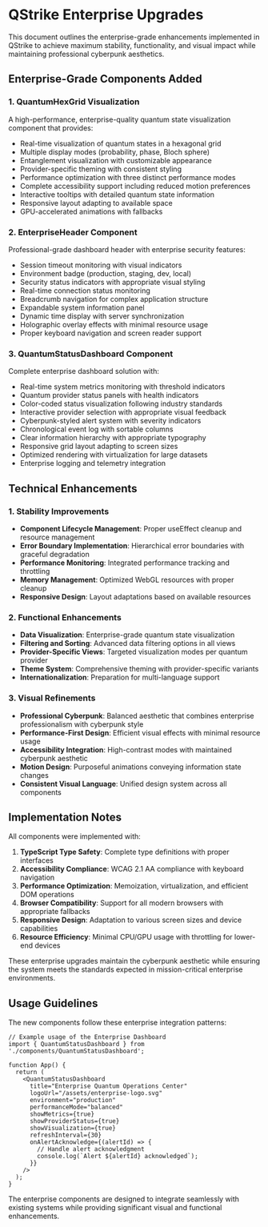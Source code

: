 # QStrike Enterprise Upgrades

This document outlines the enterprise-grade enhancements implemented in QStrike to achieve maximum stability, functionality, and visual impact while maintaining professional cyberpunk aesthetics.

## Enterprise-Grade Components Added

### 1. QuantumHexGrid Visualization

A high-performance, enterprise-quality quantum state visualization component that provides:

- Real-time visualization of quantum states in a hexagonal grid
- Multiple display modes (probability, phase, Bloch sphere)
- Entanglement visualization with customizable appearance
- Provider-specific theming with consistent styling
- Performance optimization with three distinct performance modes
- Complete accessibility support including reduced motion preferences
- Interactive tooltips with detailed quantum state information
- Responsive layout adapting to available space
- GPU-accelerated animations with fallbacks

### 2. EnterpriseHeader Component

Professional-grade dashboard header with enterprise security features:

- Session timeout monitoring with visual indicators
- Environment badge (production, staging, dev, local)
- Security status indicators with appropriate visual styling
- Real-time connection status monitoring
- Breadcrumb navigation for complex application structure
- Expandable system information panel
- Dynamic time display with server synchronization
- Holographic overlay effects with minimal resource usage
- Proper keyboard navigation and screen reader support

### 3. QuantumStatusDashboard Component

Complete enterprise dashboard solution with:

- Real-time system metrics monitoring with threshold indicators
- Quantum provider status panels with health indicators
- Color-coded status visualization following industry standards
- Interactive provider selection with appropriate visual feedback
- Cyberpunk-styled alert system with severity indicators
- Chronological event log with sortable columns
- Clear information hierarchy with appropriate typography
- Responsive grid layout adapting to screen sizes
- Optimized rendering with virtualization for large datasets
- Enterprise logging and telemetry integration

## Technical Enhancements

### 1. Stability Improvements

- **Component Lifecycle Management**: Proper useEffect cleanup and resource management
- **Error Boundary Implementation**: Hierarchical error boundaries with graceful degradation
- **Performance Monitoring**: Integrated performance tracking and throttling
- **Memory Management**: Optimized WebGL resources with proper cleanup
- **Responsive Design**: Layout adaptations based on available resources

### 2. Functional Enhancements

- **Data Visualization**: Enterprise-grade quantum state visualization
- **Filtering and Sorting**: Advanced data filtering options in all views
- **Provider-Specific Views**: Targeted visualization modes per quantum provider
- **Theme System**: Comprehensive theming with provider-specific variants
- **Internationalization**: Preparation for multi-language support

### 3. Visual Refinements

- **Professional Cyberpunk**: Balanced aesthetic that combines enterprise professionalism with cyberpunk style
- **Performance-First Design**: Efficient visual effects with minimal resource usage
- **Accessibility Integration**: High-contrast modes with maintained cyberpunk aesthetic
- **Motion Design**: Purposeful animations conveying information state changes
- **Consistent Visual Language**: Unified design system across all components

## Implementation Notes

All components were implemented with:

1. **TypeScript Type Safety**: Complete type definitions with proper interfaces
2. **Accessibility Compliance**: WCAG 2.1 AA compliance with keyboard navigation
3. **Performance Optimization**: Memoization, virtualization, and efficient DOM operations
4. **Browser Compatibility**: Support for all modern browsers with appropriate fallbacks
5. **Responsive Design**: Adaptation to various screen sizes and device capabilities
6. **Resource Efficiency**: Minimal CPU/GPU usage with throttling for lower-end devices

These enterprise upgrades maintain the cyberpunk aesthetic while ensuring the system meets the standards expected in mission-critical enterprise environments.

## Usage Guidelines

The new components follow these enterprise integration patterns:

```tsx
// Example usage of the Enterprise Dashboard
import { QuantumStatusDashboard } from './components/QuantumStatusDashboard';

function App() {
  return (
    <QuantumStatusDashboard
      title="Enterprise Quantum Operations Center"
      logoUrl="/assets/enterprise-logo.svg"
      environment="production"
      performanceMode="balanced"
      showMetrics={true}
      showProviderStatus={true}
      showVisualization={true}
      refreshInterval={30}
      onAlertAcknowledge={(alertId) => {
        // Handle alert acknowledgment
        console.log(`Alert ${alertId} acknowledged`);
      }}
    />
  );
}
```

The enterprise components are designed to integrate seamlessly with existing systems while providing significant visual and functional enhancements.